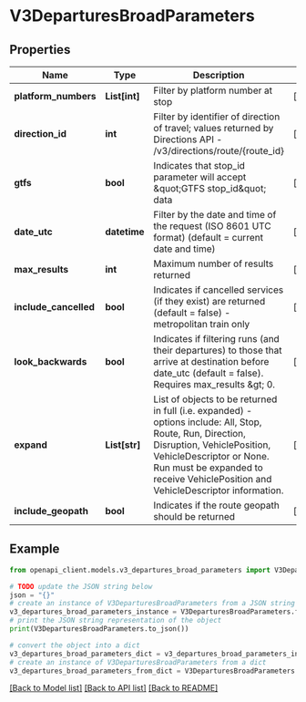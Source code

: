 # V3DeparturesBroadParameters


## Properties

Name | Type | Description | Notes
------------ | ------------- | ------------- | -------------
**platform_numbers** | **List[int]** | Filter by platform number at stop | [optional] 
**direction_id** | **int** | Filter by identifier of direction of travel; values returned by Directions API - /v3/directions/route/{route_id} | [optional] 
**gtfs** | **bool** | Indicates that stop_id parameter will accept \&quot;GTFS stop_id\&quot; data | [optional] 
**date_utc** | **datetime** | Filter by the date and time of the request (ISO 8601 UTC format) (default &#x3D; current date and time) | [optional] 
**max_results** | **int** | Maximum number of results returned | [optional] 
**include_cancelled** | **bool** | Indicates if cancelled services (if they exist) are returned (default &#x3D; false) - metropolitan train only | [optional] 
**look_backwards** | **bool** | Indicates if filtering runs (and their departures) to those that arrive at destination before date_utc (default &#x3D; false). Requires max_results &amp;gt; 0. | [optional] 
**expand** | **List[str]** | List of objects to be returned in full (i.e. expanded) - options include: All, Stop, Route, Run, Direction, Disruption, VehiclePosition, VehicleDescriptor or None.  Run must be expanded to receive VehiclePosition and VehicleDescriptor information. | [optional] 
**include_geopath** | **bool** | Indicates if the route geopath should be returned | [optional] 

## Example

```python
from openapi_client.models.v3_departures_broad_parameters import V3DeparturesBroadParameters

# TODO update the JSON string below
json = "{}"
# create an instance of V3DeparturesBroadParameters from a JSON string
v3_departures_broad_parameters_instance = V3DeparturesBroadParameters.from_json(json)
# print the JSON string representation of the object
print(V3DeparturesBroadParameters.to_json())

# convert the object into a dict
v3_departures_broad_parameters_dict = v3_departures_broad_parameters_instance.to_dict()
# create an instance of V3DeparturesBroadParameters from a dict
v3_departures_broad_parameters_from_dict = V3DeparturesBroadParameters.from_dict(v3_departures_broad_parameters_dict)
```
[[Back to Model list]](../README.md#documentation-for-models) [[Back to API list]](../README.md#documentation-for-api-endpoints) [[Back to README]](../README.md)


